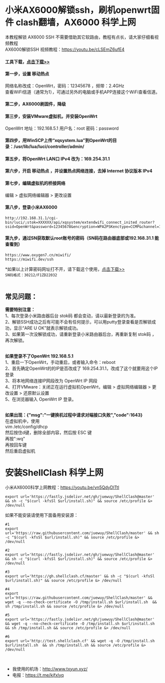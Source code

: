# 小米AX6000解锁ssh，刷机openwrt固件 clash翻墙，AX6000 科学上网
本教程解锁 AX6000 SSH 不需要借助其它软路由，教程有点长，请大家仔细看视频教程<br>
AX6000解锁SSH 视频教程：https://youtu.be/cLSEmZ6ufE4

#### 工具下载，<a href="https://github.com/kjfx/AX6000/releases/download/AX6000/AX6000-SSH.zip" target="_blank">点击下载>></a>

#### 第一步，设置 移动热点
网络名称改成：OpenWrt，密码：12345678 ，频带：2.4GHz<br>
查看WiFi信道（通常为1），可通过另外的电脑或手机APP连接这个WiFi查看信道。

#### 第二步，AX6000刷固件，降级

#### 第三步，安装VMware虚拟机，并安装OpenWrt
OpenWrt 地址：192.168.5.1    用户名：root   密码：password

#### 第四步，用WinSCP上传“xqsystem.lua”到OpenWrt的目录：/usr/lib/lua/luci/controller/admin/

#### 第五步，将OpenWrt LAN口 IPv4 改为：169.254.31.1

#### 第六步，开启 移动热点 ，并设置热点网络连接，去掉 Internet 协议版本 IPv4

#### 第七步，编辑虚拟机的桥接网络
编辑 > 虚拟网络编辑器 > 更改设置

#### 第八步，登录小米AX6000

    http://192.168.31.1/cgi-bin/luci/;stok=XXXXXX/api/xqsystem/extendwifi_connect_inited_router?ssid=OpenWrt&password=12345678&encryption=WPA2PSKenctype=CCMP&channel=1&band=2g&admin_username=root&admin_password=admin&admin_nonce=xxx

#### 第九步，通过SN获取默认root账号的密码（SN码在路由器底部或192.168.31.1 能查看到）

    https://www.oxygen7.cn/miwifi/
    https://miwifi.dev/ssh
    
*如果以上计算密码网址打不开，请下载这个使用，<a href="https://github.com/kjfx/AX6000/releases/download/AX6000/SN.zip" target="_blank">点击下载>></a> <br>
<code>SN码格式：30212/F1ZD22032</code><br><br>

## 常见问题：
**需要特别注意：<br>**
1、每次登录小米路由器后台 stok码 都会变动，请以最新登录的为准。<br>
2、解锁SSH成功之后有可能不会有任何提示，可以用putty登录查看是否解锁成功，显示“ARE U OK”就表示解锁成功。<br>
3、如果第一次没解锁成功，请重新登录小米路由器后台，再重新复制 stok码 ，再次解锁。<br><br>

**如果登录不了OpenWrt  192.168.5.1<br>**
1、重启一下OpenWrt，手动重启，或者输入命令：reboot<br>
2、首先确定OpenWrt的的IP是否改成了 169.254.31.1，改成了这个就要用这个IP登录<br>
3、将本地网络连接IP网段改为 OpenWrt IP 网段<br>
4、打开VMware：关闭正在运行虚拟机OpenWrt，编辑 > 虚拟网络编辑器 > 更改设置 > 还原默认设置<br>
5、在浏览器输入 OpenWrt IP 登录。<br><br>

**如果出现：{"msg":"一键换机过程中请求对端接口失败","code":1643}**<br>
在虚拟机中，使用<br>
vim /etc/config/dhcp<br>
然后按住d键，删除全部内容，然后按 ESC 键<br>
再按":wq"<br>
再按回车键<br>
然后重启虚拟机<br>


# 安装ShellClash 科学上网
小米AX6000科学上网教程：https://youtu.be/vn5QdyDlTtI

    export url='https://fastly.jsdelivr.net/gh/juewuy/ShellClash@master' && sh -c "$(curl -kfsSl $url/install.sh)" && source /etc/profile &> /dev/null
    
如果不能安装请使用下面备用安装源：

    #1
    export url='https://raw.githubusercontent.com/juewuy/ShellClash/master' && sh -c "$(curl -kfsSl $url/install.sh)" && source /etc/profile &> /dev/null

    #2
    export url='https://fastly.jsdelivr.net/gh/juewuy/ShellClash@master' && sh -c "$(curl -kfsSl $url/install.sh)" && source /etc/profile &> /dev/null

    #3
    export url='https://gh.shellclash.cf/master' && sh -c "$(curl -kfsSl $url/install.sh)" && source /etc/profile &> /dev/null

    #4
    export url='https://raw.githubusercontent.com/juewuy/ShellClash/master' && wget -q --no-check-certificate -O /tmp/install.sh $url/install.sh  && sh /tmp/install.sh && source /etc/profile &> /dev/null

    #5
    export url='https://fastly.jsdelivr.net/gh/juewuy/ShellClash@master' && wget -q --no-check-certificate -O /tmp/install.sh $url/install.sh  && sh /tmp/install.sh && source /etc/profile &> /dev/null

    #6
    export url='http://test.shellclash.cf' && wget -q -O /tmp/install.sh $url/install.sh  && sh /tmp/install.sh && source /etc/profile &> /dev/null

<br>

- 我使用的机场：http://www.txyun.xyz/
- 电报：https://t.me/kjfxlyq

